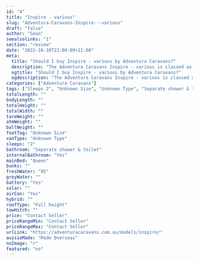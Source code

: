 ```yaml
---
id: "4"
title: "Inspire - various"
slug: "Adventura-Caravans-Inspire---various"
draft: "false"
author: "Sean"
seealsolinks: "1"
section: "review"
date: "2022-10-10T22:00:09+11:00"
meta:
  title: "Should I buy Inspire - various by Adventura Caravans?"
  description: "The Adventura Caravans Inspire - various is classed as Unknown Type, and sleeps 2 people. It is Made Overseas and comes in at Unknown Size. It generally has Separate shower & toilet."
  ogtitle: "Should I buy Inspire - various by Adventura Caravans?"
  ogdescription: "The Adventura Caravans Inspire - various is classed as Unknown Type, and sleeps 2 people. It is Made Overseas and comes in at Unknown Size. It generally has Separate shower & toilet."
categories: ["Adventura Caravans"]
tags: ["Sleeps 2", "Unknown Size", "Unknown Type", "Separate shower & toilet", "Full height", "Price Unknown", "Made Overseas"]
totalLength: ""
bodyLength: ""
totalHeight: ""
totalWidth: ""
tareWeight: ""
atmWeight: ""
ballWeight: ""
footTag: "Unknown Size"
vanType: "Unknown Type"
sleeps: "2"
bathroom: "Separate shower & toilet"
internalBathroom: "Yes"
mainBed: "Queen"
bunks: ""
freshWater: "95"
greyWater: ""
battery: "Yes"
solar: ""
airCon: "Yes"
hybrid: ""
roofType: "Full height"
towHitch: ""
price: "Contact Seller"
priceRangeMin: "Contact Seller"
priceRangeMax: "Contact Seller"
urlLink: "https://adventuracaravans.com.au/models/inspire/"
aussieMade: "Made Overseas"
noImage: "r"
featured: "no"
---
```

